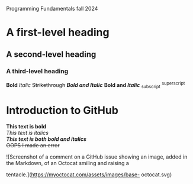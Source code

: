 Programming Fundamentals fall 2024
# A first-level heading
## A second-level heading
### A third-level heading
**Bold**
*Italic*
~~Strikethrough~~
***Bold and Italic***
**Bold and _Italic_**
<sub>subscript</sub>
<sup>superscript</sup>

# Introduction to GitHub
**This text is bold**\
*This text is italics*\
***This text is both bold and italics***\
~~OOPS I made an error~~

![Screenshot of a comment on a GitHub issue showing an
image, added in the Markdown, of an Octocat smiling and
raising a

tentacle.](https://myoctocat.com/assets/images/base-
octocat.svg)
